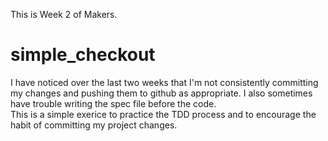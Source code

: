 This is Week 2 of Makers.

# simple_checkout

I have noticed over the last two weeks that I'm not consistently committing my changes and pushing them to github as appropriate. I also sometimes have trouble writing the spec file before the code.  
This is a simple exerice to practice the TDD process and to encourage the habit of committing my project changes.
